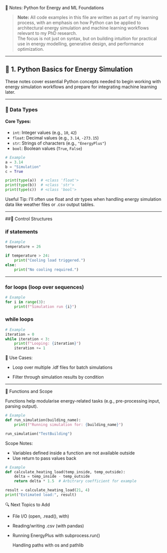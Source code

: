  🐍 Notes: Python for Energy and ML Foundations
> **Note:** All code examples in this file are written as part of my learning process, with an emphasis on how Python can be applied to architectural energy simulation and machine learning workflows relevant to my PhD research.  
> The focus is not just on syntax, but on building intuition for practical use in energy modelling, generative design, and performance optimization.
---

## 🧰 1. Python Basics for Energy Simulation

These notes cover essential Python concepts needed to begin working with energy simulation workflows and prepare for integrating machine learning later.

---

### 📌 Data Types

#### Core Types:
- `int`: Integer values (e.g., `10`, `42`)
- `float`: Decimal values (e.g., `3.14`, `-273.15`)
- `str`: Strings of characters (e.g., `"EnergyPlus"`)
- `bool`: Boolean values (`True`, `False`)

```python
# Example
a = 3.14
b = "Simulation"
c = True

print(type(a))  # <class 'float'>
print(type(b))  # <class 'str'>
print(type(c))  # <class 'bool'>
```
Useful Tip: I'll often use float and str types when handling energy simulation data like weather files or .csv output tables.

---

##🔁 Control Structures

### if statements

```python
# Example
temperature = 26

if temperature > 24:
    print("Cooling load triggered.")
else:
    print("No cooling required.")
```

---

### for loops (loop over sequences)

```python
# Example
for i in range(3):
    print(f"Simulation run {i}")
```

### while loops

```python
# Example
iteration = 0
while iteration < 3:
    print(f"Looping: {iteration}")
    iteration += 1
```
🧠 Use Cases:

* Loop over multiple .idf files for batch simulations

* Filter through simulation results by condition

---

🧭 Functions and Scope

Functions help modularise energy-related tasks (e.g., pre-processing input, parsing output).

```python
# Example
def run_simulation(building_name):
    print(f"Running simulation for: {building_name}")

run_simulation("TestBuilding")
```

Scope Notes:

* Variables defined inside a function are not available outside
* Use return to pass values back

```python
# Example
def calculate_heating_load(temp_inside, temp_outside):
    delta = temp_inside - temp_outside
    return delta * 1.5  # Arbitrary coefficient for example

result = calculate_heating_load(21, 4)
print("Estimated load:", result)
```

🔍 Next Topics to Add

* File I/O (open, .read(), with)

* Reading/writing .csv (with pandas)

* Running EnergyPlus with subprocess.run()

    Handling paths with os and pathlib
